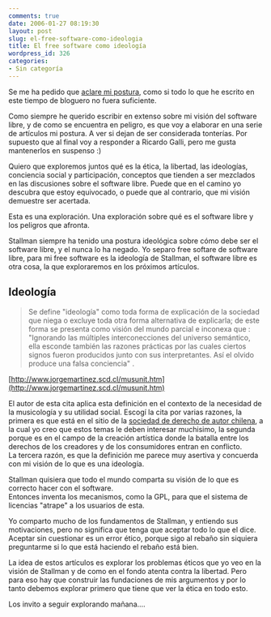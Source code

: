 ```yaml
---
comments: true
date: 2006-01-27 08:19:30
layout: post
slug: el-free-software-como-ideologia
title: El free software como ideología
wordpress_id: 326
categories:
- Sin categoría
---
```


Se me ha pedido que [aclare mi postura](http://www.lnds.net/2006/01/el_free_software_es_una_ideologia.html#comments), como si todo lo que he escrito en este tiempo de bloguero no fuera suficiente.

Como siempre he querido escribir en extenso sobre mi visión del software libre, y de como se encuentra en peligro, es que voy a elaborar en una serie de artículos mi postura. A ver si dejan de ser considerada tonterías. Por supuesto que al final voy a responder a Ricardo Galli, pero me gusta mantenerlos en suspenso :)

Quiero que exploremos juntos qué es la ética, la libertad, las ideologías, conciencia social y participación, conceptos que tienden a ser mezclados en las discusiones sobre el software libre. Puede que en el camino yo descubra que estoy equivocado, o puede que al contrario, que mi visión demuestre ser acertada.

Esta es una exploración. Una exploración sobre qué es el software libre y los peligros que afronta.

Stallman siempre ha tenido una postura ideológica sobre cómo debe ser el software libre, y el nunca lo ha negado. Yo separo free softare de software libre, para mi free software es la ideología de Stallman, el software libre es otra cosa, la que exploraremos en los próximos artículos.

## Ideología

> Se define "ideología" como toda forma de explicación de la sociedad que niega o excluye toda otra forma alternativa de explicarla; de este forma se presenta como visión del mundo parcial e inconexa que : "Ignorando las múltiples interconecciones del universo semántico, ella esconde también las razones prácticas por las cuales ciertos signos fueron producidos junto con sus interpretantes. Así el olvido produce una falsa conciencia" .  


[http://www.jorgemartinez.scd.cl/musunit.htm](http://www.jorgemartinez.scd.cl/musunit.htm)

El autor de esta cita aplica esta definición en el contexto de la necesidad de la musicología y su utilidad social. Escogí la cita por varias razones, la primera es que está en el sitio de la [sociedad de derecho de autor chilena](http://www.scd.cl/), a la cual yo creo que estos temas le deben interesar muchisimo, la segunda porque es en el campo de la creación artística donde la batalla entre los derechos de los creadores y de los consumidores entran en conflicto.  
La tercera razón, es que la definición me parece muy asertiva y concuerda con mi visión de lo que es una ideología.

Stallman quisiera que todo el mundo comparta su visión de lo que es correcto hacer con el software.  
Entonces inventa los mecanismos, como la GPL, para que el sistema de licencias "atrape" a los usuarios de esta.

Yo comparto mucho de los fundamentos de Stallman, y entiendo sus motivaciones, pero no significa que tenga que aceptar todo lo que el dice. Aceptar sin cuestionar es un error ético, porque sigo al rebaño sin siquiera preguntarme si lo que está haciendo el rebaño está bien.

La idea de estos artículos es explorar los problemas éticos que yo veo en la visión de Stallman y de como en el fondo atenta contra la libertad. Pero para eso hay que construir las fundaciones de mis argumentos y por lo tanto debemos explorar primero que tiene que ver la ética en todo esto.

Los invito a seguir explorando mañana....



